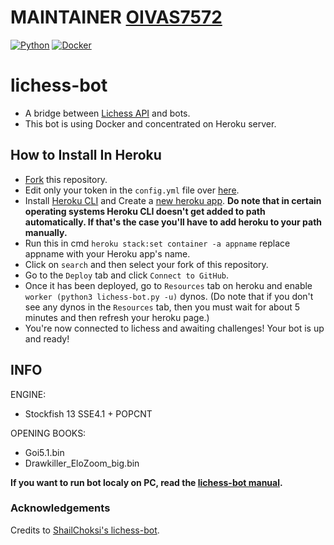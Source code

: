 # MAINTAINER [OIVAS7572](https://github.com/OIVAS7572)

[![Python](https://github.com/OIVAS7572/lichess-bot/actions/workflows/Python.yml/badge.svg)](https://github.com/OIVAS7572/lichess-bot/actions/workflows/Python.yml)
[![Docker](https://github.com/OIVAS7572/lichess-bot/actions/workflows/Docker.yml/badge.svg)](https://github.com/OIVAS7572/lichess-bot/actions/workflows/Docker.yml)

# lichess-bot

- A bridge between [Lichess API](https://lichess.org/api#tag/Bot) and bots.
- This bot is using Docker and concentrated on Heroku server.

## How to Install In Heroku

- [Fork](https://github.com/OIVAS7572/lichess-bot/fork) this repository.
- Edit only your token in the `config.yml` file over [here](/config.yml#L1).
- Install [Heroku CLI](https://devcenter.heroku.com/articles/heroku-cli) and Create a [new heroku app](https://dashboard.heroku.com/new-app).
**Do note that in certain operating systems Heroku CLI doesn't get added to path automatically. If that's the case you'll have to add heroku to your path manually.**
- Run this in cmd `heroku stack:set container -a appname` replace appname with your Heroku app's name.
- Click on `search` and then select your fork of this repository.
- Go to the `Deploy` tab and click `Connect to GitHub`.
- Once it has been deployed, go to `Resources` tab on heroku and enable `worker (python3 lichess-bot.py -u)` dynos. (Do note that if you don't see any dynos in the `Resources` tab, then you must wait for about 5 minutes and then refresh your heroku page.)
- You're now connected to lichess and awaiting challenges! Your bot is up and ready!

## INFO 

ENGINE:
- Stockfish 13 SSE4.1 + POPCNT

OPENING BOOKS: 
- Goi5.1.bin
- Drawkiller_EloZoom_big.bin

**If you want to run bot localy on PC, read the [lichess-bot manual](https://github.com/ShailChoksi/lichess-bot#lichess-bot).**

### Acknowledgements
Credits to [ShailChoksi's lichess-bot](https://github.com/ShailChoksi/lichess-bot).
